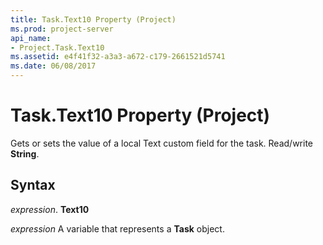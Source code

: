 ```yaml
---
title: Task.Text10 Property (Project)
ms.prod: project-server
api_name:
- Project.Task.Text10
ms.assetid: e4f41f32-a3a3-a672-c179-2661521d5741
ms.date: 06/08/2017
---
```



# Task.Text10 Property (Project)

Gets or sets the value of a local Text custom field for the task. Read/write **String**.


## Syntax

 _expression_. **Text10**

 _expression_ A variable that represents a **Task** object.


